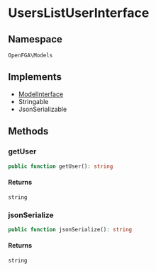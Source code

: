 # UsersListUserInterface


## Namespace
`OpenFGA\Models`

## Implements
* [ModelInterface](Models/ModelInterface.md)
* Stringable
* JsonSerializable



## Methods
### getUser


```php
public function getUser(): string
```



#### Returns
`string`

### jsonSerialize


```php
public function jsonSerialize(): string
```



#### Returns
`string`

